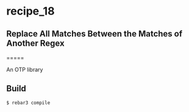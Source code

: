 # recipe_18
## Replace All Matches Between the Matches of Another Regex
=====

An OTP library

Build
-----

    $ rebar3 compile
